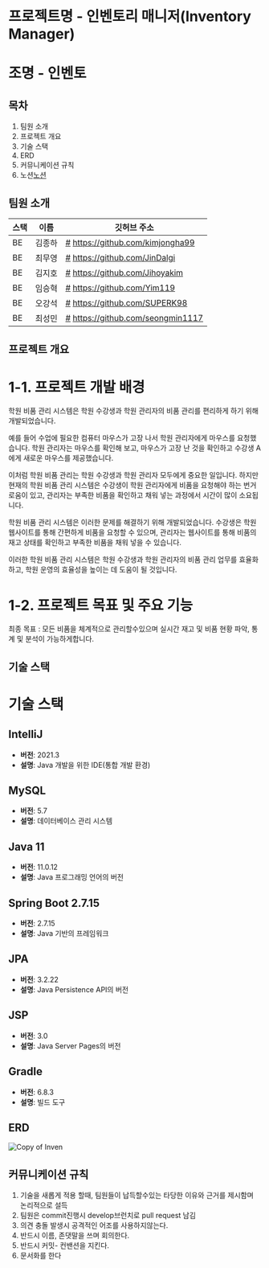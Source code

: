 # 프로젝트명 - 인벤토리 매니저(Inventory Manager)


# 조명 - 인벤토

## 목차
1. 팀원 소개
2. 프로젝트 개요
3. 기술 스택
4. ERD
5. 커뮤니케이션 규칙
6. 노션[노션 ](https://www.notion.so/4d2c1199613740e0a7d14cdbfa913dc5)



## 팀원 소개

| 스택  | 이름   | 깃허브 주소                 |
|-----| ------ | --------------------------- |
| BE  | 김종하 |[#](https://github.com/kimjongha99) https://github.com/kimjongha99 |
| BE  | 최무영 |[#](https://github.com/JinDalgi) https://github.com/JinDalgi  |
| BE  | 김지호 |[#](https://github.com/Jihoyakim) https://github.com/Jihoyakim |
| BE  | 임승혁 | [#](https://github.com/Yim119) https://github.com/Yim119  |
| BE  | 오강석 | [#](https://github.com/SUPERK98) https://github.com/SUPERK98 |
| BE  | 최성민 | [#](https://github.com/seongmin1117) https://github.com/seongmin1117   |




##  프로젝트 개요

# 1-1. 프로젝트 개발 배경

학원 비품 관리 시스템은 학원 수강생과 학원 관리자의 비품 관리를 편리하게 하기 위해 개발되었습니다.


예를 들어 수업에 필요한 컴퓨터 마우스가 고장 나서 학원 관리자에게 마우스를 요청했습니다. 학원 관리자는 마우스를 확인해 보고, 마우스가 고장 난 것을 확인하고 수강생 A에게 새로운 마우스를 제공했습니다.

이처럼 학원 비품 관리는 학원 수강생과 학원 관리자 모두에게 중요한 일입니다. 하지만 현재의 학원 비품 관리 시스템은 수강생이 학원 관리자에게 비품을 요청해야 하는 번거로움이 있고, 관리자는 부족한 비품을 확인하고 채워 넣는 과정에서 시간이 많이 소요됩니다.

학원 비품 관리 시스템은 이러한 문제를 해결하기 위해 개발되었습니다. 수강생은 학원 웹사이트를 통해 간편하게 비품을 요청할 수 있으며, 관리자는 웹사이트를 통해 비품의 재고 상태를 확인하고 부족한 비품을 채워 넣을 수 있습니다.

이러한 학원 비품 관리 시스템은 학원 수강생과 학원 관리자의 비품 관리 업무를 효율화하고, 학원 운영의 효율성을 높이는 데 도움이 될 것입니다.


# 1-2. 프로젝트 목표 및 주요 기능
최종 목표 : 모든 비품을 체계적으로 관리할수있으며  실시간 재고 및 비품 현황 파악, 통계 및 분석이 가능하게합니다.



##  기술 스택
# 기술 스택

## IntelliJ
- **버전**: 2021.3
- **설명**: Java 개발을 위한 IDE(통합 개발 환경)

## MySQL
- **버전**: 5.7
- **설명**: 데이터베이스 관리 시스템

## Java 11
- **버전**: 11.0.12
- **설명**: Java 프로그래밍 언어의  버전

## Spring Boot 2.7.15
- **버전**: 2.7.15
- **설명**: Java 기반의 프레임워크

## JPA
- **버전**: 3.2.22
- **설명**: Java Persistence API의  버전

## JSP
- **버전**: 3.0
- **설명**: Java Server Pages의  버전

## Gradle
- **버전**: 6.8.3
- **설명**: 빌드 도구



## ERD

![Copy of Inven](https://github.com/kimjongha99/Inventory-Manager/assets/95283879/85dc0dbb-0056-4343-9507-dda662de2bc7)



## 커뮤니케이션 규칙
1. 기술을 새롭게 적용 할때, 팀원들이 납득할수있는 타당한 이유와 근거를 제시함며 논리적으로 설득
2. 팀원은  commit진행시 develop브런치로 pull request 남김
3. 의견 충돌 발생시 공격적인 어조를 사용하지않는다.
4.  반드시 이름, 존댓말을 쓰며 회의한다.
5.  반드시 커밋- 컨밴션을 지킨다.
6.  문서화를 한다


